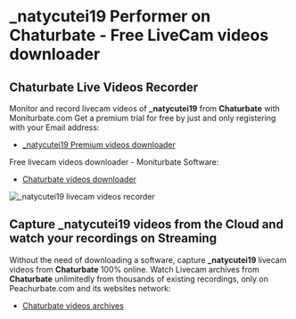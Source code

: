 # _natycutei19 Performer on Chaturbate - Free LiveCam videos downloader

## Chaturbate Live Videos Recorder

Monitor and record livecam videos of **_natycutei19** from **Chaturbate** with Moniturbate.com
Get a premium trial for free by just and only registering with your Email address:
* [_natycutei19 Premium videos downloader](https://moniturbate.com/request-demo-licence-key.html)

Free livecam videos downloader - Moniturbate Software:
* [Chaturbate videos downloader](https://moniturbate.com/moniturbate-download-software.html)

![_natycutei19 livecam videos recorder](https://peachurnet.com/templates/moniturbate-software.png)


## Capture _natycutei19 videos from the Cloud and watch your recordings on Streaming

Without the need of downloading a software, capture **_natycutei19** livecam videos from **Chaturbate** 100% online.
Watch Livecam archives from **Chaturbate** unlimitedly from thousands of existing recordings, only on Peachurbate.com and its websites network:
* [Chaturbate videos archives](https://peachurnet.com/)